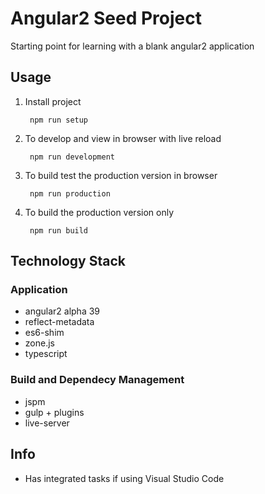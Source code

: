 # Angular2 Seed Project
Starting point for learning  with a blank angular2 application

## Usage

1. Install project 

        npm run setup
		
2. To develop and view in browser with live reload

		npm run development
		
3. To build test the production version in browser

		npm run production
		
4. To build the production version only

		npm run build

## Technology Stack

### Application
* angular2 alpha 39
* reflect-metadata
* es6-shim
* zone.js
* typescript

### Build and Dependecy Management
* jspm
* gulp + plugins
* live-server
		
## Info

* Has integrated tasks if using Visual Studio Code